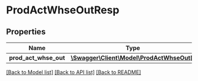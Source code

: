 # ProdActWhseOutResp

## Properties
Name | Type | Description | Notes
------------ | ------------- | ------------- | -------------
**prod_act_whse_out** | [**\Swagger\Client\Model\ProdActWhseOut[]**](ProdActWhseOut.md) |  | [optional] 

[[Back to Model list]](../README.md#documentation-for-models) [[Back to API list]](../README.md#documentation-for-api-endpoints) [[Back to README]](../README.md)


